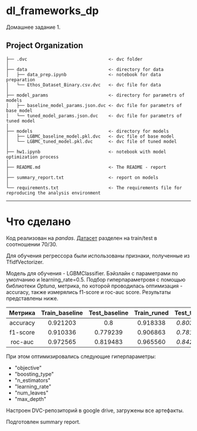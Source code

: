 # dl_frameworks_dp

Домашнее задание 1.

Project Organization
------------

    ├── .dvc                               <- dvc folder
    │
    ├── data                               <- directory for data
    │   ├── data_prep.ipynb                <- notebook for data preparation
    │   └── Ethos_Dataset_Binary.csv.dvc   <- dvc file for data
    │
    ├── model_params                       <- directory for parametrs of models
    │   ├── baseline_model_params.json.dvc <- dvc file for parametrs of base model
    │   └── tuned_model_params.json.dvc    <- dvc file for parametrs of tuned model
    │
    ├── models                             <- directory for models
    │   ├── LGBMC_baseline_model.pkl.dvc   <- dvc file of base model
    │   └── LGBMC_tuned_model.pkl.dvc      <- dvc file of tuned model
    │
    ├── hw1.ipynb                          <- notebook with model optimization process
    │
    ├── README.md                          <- The README - report
    │
    ├── summary_report.txt                 <- report on models
    │
    └── requirements.txt                   <- The requirements file for reproducing the analysis environment

--------

# Что сделано
Код реализован на *pandas*.
[Датасет](https://github.com/intelligence-csd-auth-gr/Ethos-Hate-Speech-Dataset/blob/master/ethos/ethos_data/Ethos_Dataset_Binary.csv)
разделен на train/test в соотношении 70/30.

Для обучения регрессора были использованы признаки, полученные из TfidfVectorizer.

Модель для обучения - LGBMClassifier.
Бэйзлайн с параметрами по умолчанию и learning_rate=0.5.
Подбор гиперпараметровя с помощью библиотеки *Optuna*, метрика, по которой проводилась оптимизация - accuracy, 
также измерялись f1-score и roc-auc score. Результаты представлены ниже.

| Метрика  | Train_baseline | Test_baseline | Train_runed | Test_tuned |
|:--------:|:--------------:|:-------------:|:-----------:|:----------:|
| accuracy |    0.921203    |      0.8      |  0.918338   | *0.803333* | 
| f1-score |    0.910336    |   0.779239    |  0.906863   | *0.781414* | 
| roc-auc  |    0.972565    |   0.819483    |  0.965560   | *0.842506* | 

При этом оптимизировались следующие гиперпараметры:
- "objective"
- "boosting_type"
- "n_estimators"
- "learning_rate"
- "num_leaves"
- "max_depth"

Настроен DVC-репозиторий в google drive, загружены все артефакты.

Подготовлен summary report.